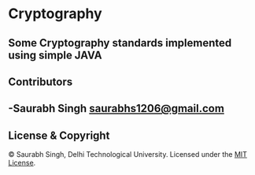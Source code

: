 # Cryptography
Some Cryptography standards implemented using simple JAVA
---
## Contributors
-Saurabh Singh <saurabhs1206@gmail.com>
---
## License & Copyright
© Saurabh Singh, Delhi Technological University.
Licensed under the [MIT License](LICENSE).


